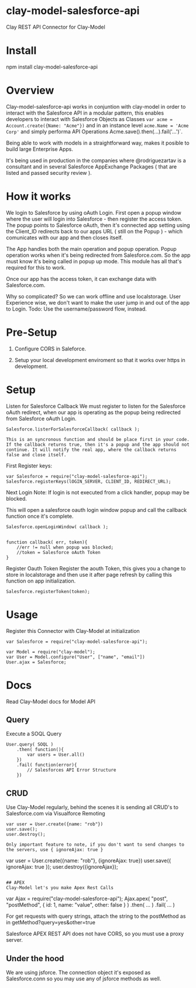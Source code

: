clay-model-salesforce-api
==============

Clay REST API Connector for Clay-Model


# Install
npm install clay-model-salesforce-api

# Overview

Clay-model-salesforce-api works in conjuntion with clay-model in order to interact with the Salesforce API in a modular pattern, this enables developers to interact with Salesforce Objects as Classes `var acme = Account.create({Name: "Acme"})` and in an instance level `acme.Name = 'Acme Corp'` and simply performa API Operations Acme.save().then(...).fail('...')`.

Being able to work with models in a straightforward way, makes it posible to build large Enterprise Apps.

It's being used in production in the companies where @rodriguezartav is a consultant and in several Salesforce AppExchange Packages ( that are listed and passed security review ).

# How it works

We login to Salesforce by using oAuth Login. First open a popup window where the user will login into Salesforce - then register the access token. The popup points to Salesforce oAuth, then it's connected app setting using the Client_ID redirects back to our apps URL ( still on the Popup ) - which comunicates with our app and then closes itself. 

The App handles both the main operation and popup operation. Popup operation works when it's being redirected from Salesforce.com. So the app must know it's being called in popup up mode. This module has all that's required for this to work.

Once our app has the access token, it can exchange data with Salesforce.com. 

Why so complicated? So we can work offline and use localstorage. User Experience wise, we don't want to make the user jump in and out of the app to Login. Todo: Use the username/password flow, instead.

# Pre-Setup

1. Configure CORS in Saleforce.

2. Setup your local development enviroment so that it works over https in development.


# Setup

Listen for Salesforce Callback
We must register to listen for the Salesforce oAuth redirect, when our app is operating as the popup being redirected from Salesforce oAuth Login. 

```
Salesforce.listerForSalesforceCallback( callback );

This is an syncronous function and should be place first in your code. If the callback returns true, then it's a popup and the app should not continue. It will notify the real app, where the callback returns false and close itself.

```
First Register keys:

```
var Salesforce = require("clay-model-salesforce-api");
Salesforce.registerKeys(lOGIN_SERVER, CLIENT_ID, REDIRECT_URL);

```

Next Login
Note: If login is not executed from a click handler, popup may be blocked.

This will open a salesforce oauth login window popup and call the callback function once it's complete.

```
Salesforce.openLoginWindow( callback );


function callback( err, token){
	//err != null when popup was blocked;
	//token = Salesforce oAuth Token
}
```

Register Oauth Token
Register the aouth Token, this gives you a change to store in localstorage and then use it after page refresh by calling this function on app initialization.

```
Salesforce.registerToken(token);
```

# Usage

Register this Connector with Clay-Model at initialization

```
var Salesforce = require("clay-model-salesforce-api");

var Model = require("clay-model");
var User = Model.configure("User", ["name", "email"])
User.ajax = Salesforce;
```

# Docs
Read Clay-Model docs for Model API

## Query
Execute a SOQL Query
```
User.query( SOQL )
	.then( function(){
		var users = User.all()
	})
	.fail( function(error){
		// Salesforces API Error Structure
	})
```

## CRUD
Use Clay-Model regularly, behind the scenes it is sending all CRUD's to Salesforce.com via Visualforce Remoting

```
var user = User.create({name: "rob"})
user.save();
user.destroy();

Only important feature to note, if you don't want to send changes to the servers, use { ignoreAjax: true }

```
var user = User.create({name: "rob"}, {ignoreAjax: true})
user.save({ ignoreAjax: true });
user.destroy({ignoreAjax});
```

## APEX
Clay-Model let's you make Apex Rest Calls

```
var Ajax = require("clay-model-salesforce-api");
Ajax.apex( "post", "postMethod", { id: 1, name: "value", other: false }  )
.then( ... )
.fail( ... )


For get requests with query strings, attach the string to the postMethod as in getMethod?query=yes&other=true

Salesforce APEX REST API does not have CORS, so you must use a proxy server.

## Under the hood

We are using jsforce. The connection object it's exposed as Salesforce.conn so you may use any of jsforce methods as well.


